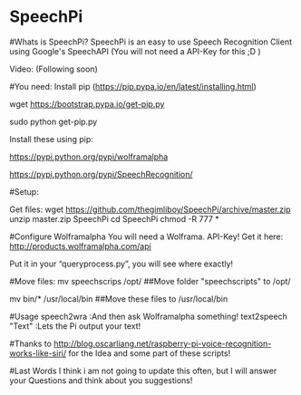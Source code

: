 

SpeechPi
========
#Whats is SpeechPi?
SpeechPi is an easy to use Speech Recognition Client using Google's SpeechAPI (You will not need a API-Key for this ;D )

Video: (Following soon)

#You need:
Install pip (https://pip.pypa.io/en/latest/installing.html)

wget https://bootstrap.pypa.io/get-pip.py

sudo python get-pip.py

Install these using pip:

https://pypi.python.org/pypi/wolframalpha

https://pypi.python.org/pypi/SpeechRecognition/

#Setup:

Get files:
wget https://github.com/thegimliboy/SpeechPi/archive/master.zip
unzip master.zip SpeechPi
cd SpeechPi
chmod -R 777 *

#Configure Wolframalpha
You will need a Wolframa. API-Key!
Get it here: http://products.wolframalpha.com/api

Put it in your “queryprocess.py”, you will see where exactly!

#Move files:
mv speechscrips /opt/ ##Move folder "speechscripts" to /opt/ 

mv bin/* /usr/local/bin ##Move these files to /usr/local/bin

#Usage
speech2wra	:And then ask Wolframalpha something!
text2speech "Text"	:Lets the Pi output your text!



#Thanks to
http://blog.oscarliang.net/raspberry-pi-voice-recognition-works-like-siri/ for the Idea and some part of these scripts!

#Last Words
I think i am not going to update this often, but I will answer your Questions and think about you suggestions! 
